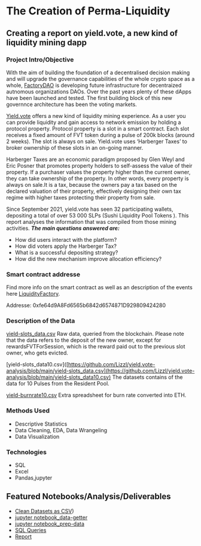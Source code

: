 # The Creation of Perma-Liquidity
## Creating a report on yield.vote, a new kind of liquidity mining dapp


### Project Intro/Objective
With the aim of building the foundation of a decentralised decision making and will upgrade the governance capabilities of the whole crypto space as a whole, [FactoryDAO](https://www.finance.vote) is developing future infrastructure for decentraized autnomous organizations DAOs. Over the past years plenty of these dApps have been launched and tested. The first building block of this new governnce architecture has been the voting markets. 

[Yield.vote](https://app.yield.vote/#/) offers a new kind of liquidity mining experience.
As a user you can provide liquidity and gain access to network emission by holding a protocol property.
Protocol property is a slot in a smart contract. Each slot receives a fixed amount of FVT token during a pulse of 200k blocks (around 2 weeks).
The slot is always on sale. Yield.vote uses ‘Harberger Taxes’ to broker ownership of these slots in an on-going manner.

Harberger Taxes are an economic paradigm proposed by Glen Weyl and Eric Posner that promotes property holders to self-assess the value of their property.
If a purchaser values the property higher than the current owner, they can take ownership of the property. In other words, every property is always on sale.It is a tax, because the owners pay a tax based on the declared valuation of their property, effectively designing their own tax regime with higher taxes protecting their property from sale.

Since September 2021, yield.vote has seen 32 participating wallets, depositing a total of over 53 000 SLPs (Sushi Liquidity Pool Tokens ).
This report analyses the information that was compiled from those mining activities. 
***The main questions answered are:***

* How did users interact with the platform?
* How did voters apply the Harberger Tax?
* What is a successful depositing strategy?
* How did the new mechanism improve allocation efficiency?


### Smart contract addresse
Find more info on the smart contract as well as an description of the events here [LiquidityFactory](https://etherscan.io/address/0xfe64d9A8Fd6565b6842d6574871D929809424280#code). 

Addresse:
0xfe64d9A8Fd6565b6842d6574871D929809424280

### Description of the Data
[yield-slots_data.csv](https://github.com/Lizzl/yield.vote-analysis/blob/main/yield-slots_data.csv)
Raw data, queried from the blockchain.
Please note that the data refers to the deposit of the new owner, except for rewardsFVTForSession, which is the reward paid out to the previous slot owner, who gets evicted. 

[yield-slots_data10.csv]([https://github.com/Lizzl/yield.vote-analysis/blob/main/yield-slots_data.csv](https://github.com/Lizzl/yield.vote-analysis/blob/main/yield-slots_data10.csv)
The datasets contains of the data for 10 Pulses from the Resident Pool. 

[yield-burnrate10.csv](https://github.com/Lizzl/yield.vote-analysis/blob/main/yield-burnrate10.csv)
Extra spreadsheet for burn rate converted into ETH. 


### Methods Used
* Descriptive Statistics
* Data Cleaning, EDA, Data Wrangeling
* Data Visualization

### Technologies
* SQL
* Excel
* Pandas,jupyter


## Featured Notebooks/Analysis/Deliverables
* [Clean Datasets as CSV](https://github.com/Lizzl/yield.vote-analysis))
* [jupyter notebook_data-getter](https://github.com/Lizzl/yield.vote-analysis/blob/main/Slots-Data_Getter.ipynb)
* [jupyter notebook_prep-data](https://github.com/Lizzl/yield.vote-analysis/blob/main/Prep-Yield-Data_CorrMatrix.ipynb)
* [SQL Queries](https://github.com/Lizzl/yield.vote-analysis/blob/main/Yield_Queries.sql)
* [Report](https://github.com/Lizzl/yield.vote-analysis/blob/main/Yield_Report_V01.pdf)




